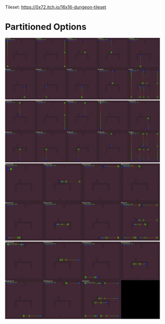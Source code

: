 

Tileset: https://0x72.itch.io/16x16-dungeon-tileset
# Partitioned Options
![Image](images/combinedMoveUp.png)
![Image](images/combinedMoveDown.png)
![Image](images/combinedMoveLeft.png)
![Image](images/combinedMoveRight.png)
